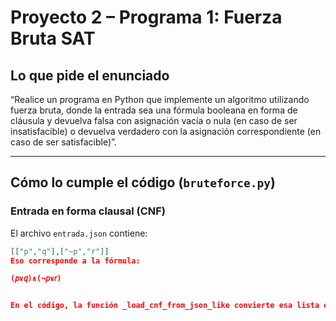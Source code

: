 # Proyecto 2 – Programa 1: Fuerza Bruta SAT

##  Lo que pide el enunciado

“Realice un programa en Python que implemente un algoritmo utilizando fuerza bruta, donde la entrada sea una fórmula booleana en forma de cláusula y devuelva falsa con asignación vacía o nula (en caso de ser insatisfacible) o devuelva verdadero con la asignación correspondiente (en caso de ser satisfacible)”.

---

##  Cómo lo cumple el código (`bruteforce.py`)

### Entrada en forma clausal (CNF)
El archivo `entrada.json` contiene:

```json
[["p","q"],["~p","r"]]
Eso corresponde a la fórmula:

(𝑝∨𝑞)∧(¬𝑝∨𝑟)


En el código, la función _load_cnf_from_json_like convierte esa lista en la estructura interna CNF (listas de conjuntos de literales).

